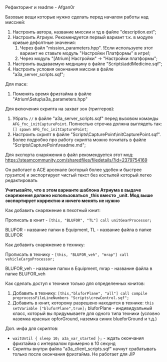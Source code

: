 Рефакторинг и readme - Afgan0r

Базовые вещи которые нужно сделать перед началом работы над миссией:
1) Настроить автора, название миссии и тд в файле "description.ext";
2) Настроить Атриум. Рекомендуется первый вариант т.к. в модуле кривые дефолтные значения:
    1) Через файл "mission_parameters.hpp". !Если используете этот вариант не ставьте модуль "Настройки Платформы" в игре!;
    2) Через модуль "[Atrium] Настройки" -> "Настройки платформы";
3) Настроить выдаваемую медицину в файле "Scripts\addMedicine.sqf";
4) Настроить условия окончания миссии в файле "a3a_server_scripts.sqf";

Для mace:
1) Поменять время фризтайма в файле "Atrium\Setup\a3a_parameters.hpp"

Для включения скрипта на захват зон (триггеров):
1) Убрать `//` в файле "a3a_server_scripts.sqf" перед вызовом команды `AFG_fnc_initCapturePoint`. Полностью строчка должна выглядеть так: `[] spawn AFG_fnc_initCapturePoint`;
2) Настроить скрипт в файле "Scripts\CapturePoint\initCapturePoint.sqf". Более подробно про работу скрипта можно почитать в файле "Scripts\CapturePoint\readme.md";

Для экспорта снаряжения в файл рекомендуется этот мод: https://steamcommunity.com/sharedfiles/filedetails/?id=2379754169

Он работает в АСЕ арсенале (который более удобен и быстрее грузится) и экспортирует чистый текст без костылей который легко редактировать

**Учитывайте, что в этом варианте шаблона Атриума в выдаче снаряжения должно использоваться _this вместо _unit. Мод выше экспортирует корректно и ничего менять не нужно**

Как добавить снаряжение в пехотный юнит:

Прописать в юнит - `[this, "BLUFOR", "TL"] call unitGearProcessor;`

BLUFOR - название папки в Equipment, TL - название файла в папке BLUFOR

Как добавить снаряжение в технику:

Прописать в технику - `[this, "BLUFOR_veh", "mrap"] call vehicleCargoProcessor;`

BLUFOR_veh - название папки в Equipment, mrap - название файла в папке BLUFOR_veh

Как сделать доступ к технике только для определенных юнитов:
1) Добавить в технику: `[this,"bluforPlane", "all"] call compile preprocessFileLineNumbers "Scripts\crewControl.sqf";`
2) Добавить в юнит, которому разрешено находится в технике: `this setVariable ["bluforPlane",true];`
bluforPlane - индивидуальный класс, который вы придумываете для одного типа техники (условно наземка красных opforGround, наземка синих blueforGround и т.д.)

Доп. инфа для скриптов:
* `waitUntil { sleep 10; a3a_var_started };` - ждать окончания фризтайма с интервалом примерно в 10 секунд
* Скрипты внутри файла "a3a_client_scripts.sqf" начнут срабатывать только после окончания фризтайма. Не работает для JIP
